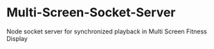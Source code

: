 # Multi-Screen-Socket-Server

Node socket server for synchronized playback in Multi Screen Fitness Display
